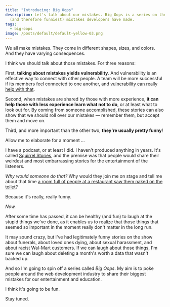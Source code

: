 ```yaml
---
title: "Introducing: Big Oops"
description: Let's talk about our mistakes. Big Oops is a series on the worst
  (and therefore funniest) mistakes developers have made.
tags:
  - big-oops
image: /posts/default/default-yellow-03.png
---
```


We all make mistakes. They come in different shapes, sizes, and colors. And they have varying consequences.

I think we should talk about those mistakes. For three reasons:

First, **talking about mistakes yields vulnerability**. And vulnerability is an effective way to connect with other people. A team will be more successful if its members feel connected to one another, and [vulnerability can really help with that](https://bryankramer.com/the-core-ingredient-in-trust-is-vulnerability/).

Second, when mistakes are shared by those with more experience, **it can help those with less experience learn what not to do**, or at least what to look out for. By coming from someone accomplished, these stories can also show that we should roll over our mistakes — remember them, but accept them and move on.

Third, and more important than the other two, **they're usually pretty funny**!

Allow me to elaborate for a moment ...

I have a podcast, or at least I did. I haven't produced anything in years. It's called [Squirrel Stories](https://www.squirrelstories.fm/), and the premise was that people would share their weirdest and most embarrassing stories for the entertainment of the listeners.

_Why would someone do that?_ Why would they join me on stage and tell me about that time [a room full of people at a restaurant saw them naked on the toilet](https://www.squirrelstories.fm/episodes/01.14/romping-in-the-bathroom/)?

Because it's really, really funny.

_Now._

After some time has passed, it can be healthy (and fun) to laugh at the stupid things we've done, as it enables us to realize that those things that seemed so important in the moment really don't matter in the long run.

It may sound crazy, but I've had legitimately funny stories on the show about funerals, about loved ones dying, about sexual harassment, and about racist Wal-Mart customers. If we can laugh about those things, I'm sure we can laugh about deleting a month's worth a data that wasn't backed up.

And so I'm going to spin off a series called _Big Oops_. My aim is to poke people around the web development industry to share their biggest mistakes for our entertainment and education.

I think it's going to be fun.

Stay tuned.
